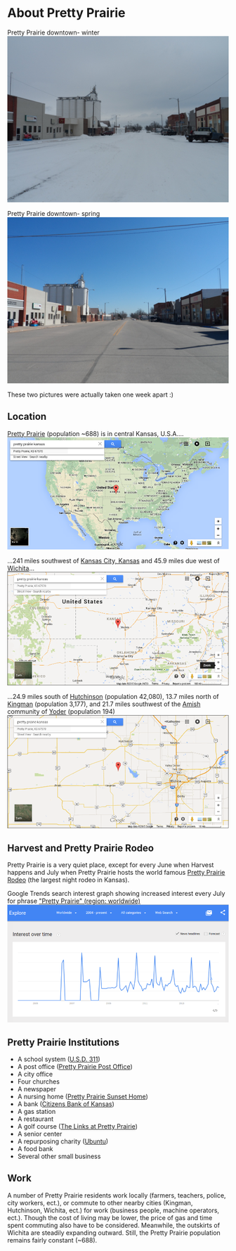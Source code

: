 # About Pretty Prairie

Pretty Prairie downtown- winter
![](pretty-prairie-downtown-snow.jpg)

Pretty Prairie downtown- spring
![](pretty-prairie-downtown.jpg)

These two pictures were actually taken one week apart :) 

## Location
[Pretty Prairie](http://en.wikipedia.org/wiki/Pretty_Prairie,_Kansas) (population ~688) is in central Kansas, U.S.A....
![](google-maps-and-trends/google-map-usa-pretty-prairie.png)

...241 miles southwest of [Kansas City, Kansas](http://en.wikipedia.org/wiki/Kansas_City_metropolitan_area) and 45.9 miles due west of [Wichita](http://en.wikipedia.org/wiki/Wichita,_Kansas)...
![](google-maps-and-trends/google-map-pretty-prairie-kansas.png)

...24.9 miles south of [Hutchinson](http://en.wikipedia.org/wiki/Hutchinson,_Kansas) (population 42,080), 13.7 miles north of [Kingman](http://en.wikipedia.org/wiki/Kingman,_Kansas) (population 3,177), and 21.7 miles southwest of the [Amish](http://en.wikipedia.org/wiki/Amish) community of [Yoder](http://en.wikipedia.org/wiki/Yoder,_Kansas) (population 194)
![](google-maps-and-trends/google-map-pretty-prairie-wichita.png) 

## Harvest and Pretty Prairie Rodeo
Pretty Prairie is a very quiet place, except for every June when Harvest happens and July when Pretty Prairie hosts the world famous 
[Pretty Prairie Rodeo](http://www.pprodeo.com) (the largest night rodeo in Kansas). 

Google Trends search interest graph showing increased interest every July for phrase ["Pretty Prairie" (region: worldwide)](http://www.google.com/trends/explore#q=pretty%20prairie) 
![](google-maps-and-trends/google-trends-pretty-prairie-worldwide.png)

## Pretty Prairie Institutions
* A school system ([U.S.D. 311](http://www.usd311.com))
* A post office ([Pretty Prairie Post Office](http://www.uspspostoffices.com/ks/pretty-prairie/pretty-prairie))
* A city office
* Four churches
* A newspaper
* A nursing home ([Pretty Prairie Sunset Home](http://prairiesunsethome.org))
* A bank ([Citizens Bank of Kansas](https://www.citizensbankofkansas.com/MyCommunity/MyLocations/PrettyPrairie))
* A gas station
* A restaurant 
* A golf course ([The Links at Pretty Prairie](http://www.prettyprairiegolf.com))
* A senior center
* A repurposing charity ([Ubuntu](http://www.ubuntuks.com))
* A food bank
* Several other small business

## Work
A number of Pretty Prairie residents work locally (farmers, teachers, police, city workers, ect.), or commute to other nearby cities (Kingman, Hutchinson, Wichita, ect.) for work (business people, machine operators, ect.). Though the cost of living may be lower, the price of gas and time spent commuting also have to be considered. Meanwhile, the outskirts of Wichita are steadily expanding outward. Still, the Pretty Prairie population remains fairly constant (~688). 




